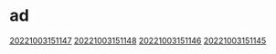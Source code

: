 # ad
[20221003151147](/zet/20221003151147/README.md)
[20221003151148](/zet/20221003151148/README.md)
[20221003151146](/zet/20221003151146/README.md)
[20221003151145](/zet/20221003151145/README.md)

